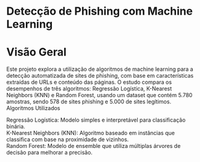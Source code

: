 # Detecção de Phishing com Machine Learning  
  
# Visão Geral

Este projeto explora a utilização de algoritmos de machine learning para a detecção automatizada de sites de phishing, com base em características extraídas de URLs e conteúdo das páginas. O estudo compara os desempenhos de três algoritmos: Regressão Logística, K-Nearest Neighbors (KNN) e Random Forest, usando um dataset que contém 5.780 amostras, sendo 578 de sites phishing e 5.000 de sites legítimos.  
Algoritmos Utilizados  
  
Regressão Logística: Modelo simples e interpretável para classificação binária.  
K-Nearest Neighbors (KNN): Algoritmo baseado em instâncias que classifica com base na proximidade de vizinhos.  
Random Forest: Modelo de ensemble que utiliza múltiplas árvores de decisão para melhorar a precisão.  
